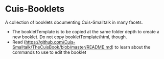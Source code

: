 # Cuis-Booklets
A collection of booklets documenting Cuis-Smalltalk in many facets.

* The bookletTemplate is to be copied at the same folder depth to create a new booklet. Do not copy bookletTemplate/html, though.
* Read (https://github.com/Cuis-Smalltalk/TheCuisBook/blob/master/README.md) to learn about the commands to use to edit the booklet
